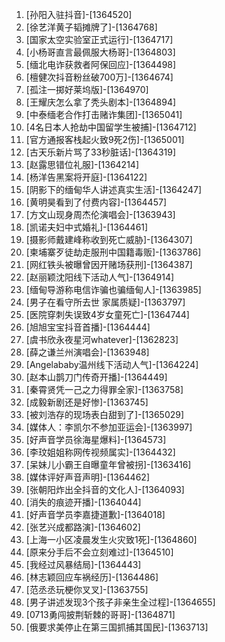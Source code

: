 
1. [孙阳入驻抖音]-[1364520]
1. [徐艺洋黄子韬摊牌了]-[1364768]
1. [国家太空实验室正式运行]-[1364717]
1. [小杨哥直言最佩服大杨哥]-[1364803]
1. [缅北电诈获救者阿保回应]-[1364498]
1. [檀健次抖音粉丝破700万]-[1364674]
1. [孤注一掷好莱坞版]-[1364970]
1. [王耀庆怎么拿了秃头剧本]-[1364894]
1. [中泰缅老合作打击赌诈集团]-[1365041]
1. [4名日本人抢劫中国留学生被捕]-[1364712]
1. [官方通报客栈起火致9死2伤]-[1365001]
1. [古天乐新片骂了33秒脏话]-[1364319]
1. [赵露思错位礼服]-[1364214]
1. [杨洋告黑案将开庭]-[1364122]
1. [阴影下的缅甸华人讲述真实生活]-[1364247]
1. [黄明昊看到了付费内容]-[1364457]
1. [方文山现身周杰伦演唱会]-[1363943]
1. [凯诺夫妇中式婚礼]-[1364461]
1. [摄影师戴建峰称收到死亡威胁]-[1364307]
1. [柬埔寨歹徒劫走服刑中国籍毒贩]-[1363786]
1. [网红铁头被曝曾因开赌场获刑]-[1364387]
1. [赵丽颖沈阳线下活动人气]-[1364914]
1. [缅甸导游称电信诈骗也骗缅甸人]-[1363985]
1. [男子在看守所去世 家属质疑]-[1363797]
1. [医院穿刺失误致4岁女童死亡]-[1364744]
1. [旭旭宝宝抖音首播]-[1364444]
1. [虞书欣永夜星河whatever]-[1362823]
1. [薛之谦兰州演唱会]-[1363948]
1. [Angelababy温州线下活动人气]-[1364224]
1. [赵本山鹊刀门传奇开播]-[1364449]
1. [秦霄贤凭一己之力得罪全家]-[1363758]
1. [成毅新剧还是好惨]-[1363745]
1. [被刘浩存的现场表白甜到了]-[1365029]
1. [媒体人：李凯尔不参加亚运会]-[1363997]
1. [好声音学员徐海星爆料]-[1364573]
1. [李玟姐姐称网传视频属实]-[1364432]
1. [呆妹儿小霸王自曝童年曾被拐]-[1363416]
1. [媒体评好声音声明]-[1364462]
1. [张朝阳炸出全抖音的文化人]-[1364093]
1. [消失的痕迹开播]-[1364044]
1. [好声音学员李嘉捷道歉]-[1364018]
1. [张艺兴成都路演]-[1364602]
1. [上海一小区凌晨发生火灾致1死]-[1364860]
1. [原来分手后不会立刻难过]-[1364510]
1. [我经过风暴结局]-[1364443]
1. [林志颖回应车祸经历]-[1364486]
1. [范丞丞玩梗你叉叉]-[1363755]
1. [男子讲述发现3个孩子非亲生全过程]-[1364655]
1. [0713勇闯披荆斩棘的哥哥]-[1364871]
1. [俄要求美停止在第三国抓捕其国民]-[1363713]